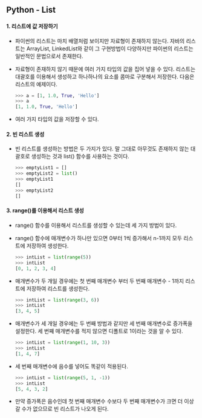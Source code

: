 ## Python - List

#### 1. 리스트에 값 저장하기

- 파이썬의 리스트는 마치 배열처럼 보이지만 자료형이 존재하지 않는다.
  자바의 리스트는 ArrayList, LinkedList와 같이 그 구현방법이 다양하지만
  파이썬의 리스트는 일반적인 문법으로서 존재한다.

- 자료형이 존재하지 않기 때문에 여러 가지 타입의 값을 집어 넣을 수 있다.
  리스트는 대괄호를 이용해서 생성하고 하나하나의 요소를 콤마로 구분해서 저장한다.
  다음은 리스트의 예제이다.

  ```python
  >>> a = [1, 1.0, True, 'Hello']
  >>> a
  [1, 1.0, True, 'Hello']
  ```

- 여러 가지 타입의 값을 저장할 수 있다.

#### 2. 빈 리스트 생성

- 빈 리스트를 생성하는 방법은 두 가지가 있다.
  말 그대로 아무것도 존재하지 않는 대괄호로 생성하는 것과 list() 함수를 사용하는 것이다.

  ```python
  >>> emptyList1 = []
  >>> emptyList2 = list()
  >>> emptyList1
  []
  >>> emptyList2
  []
  ```

#### 3. range()를 이용해서 리스트 생성

- range() 함수를 이용해서 리스트를 생성할 수 있는데
  세 가지 방법이 있다.

- range() 함수에 매개변수가 하나만 있으면 0부터 1씩 증가해서 n-1까지 모두 리스트에 저장하여 생성한다.

  ```python
  >>> intList = list(range(5))
  >>> intList
  [0, 1, 2, 3, 4]
  ```

- 매개변수가 두 개일 경우에는 첫 번째 매개변수 부터 두 번째 매개변수 - 1까지 리스트에
  저장하여 리스트를 생성한다.

  ```python
  >>> intList = list(range(3, 6))
  >>> intList
  [3, 4, 5]
  ```

- 매개변수가 세 개일 경우에는 두 번째 방법과 같지만 세 번째 매개변수로 증가폭을 설정한다.
  세 번째 매개변수를 적지 않으면 디폴트로 1이라는 것을 알 수 있다.

  ```python
  >>> intList = list(range(1, 10, 3))
  >>> intList
  [1, 4, 7]
  ```

- 세 번째 매개변수에 음수를 넣어도 똑같이 적용된다.

  ```python
  >>> intList = list(range(5, 1, -1))
  >>> intList
  [5, 4, 3, 2]
  ```

- 만약 증가폭은 음수인데
  첫 번째 매개변수 수보다 두 번째 매개변수가 크면
  더 이상 갈 수가 없으므로 빈 리스트가 나오게 된다.